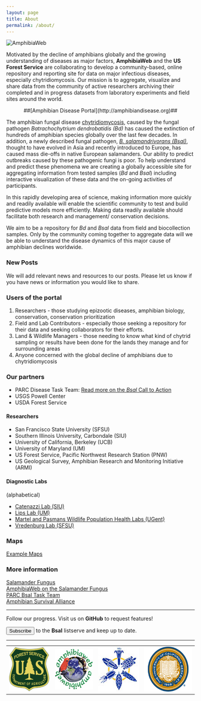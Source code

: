 ```yaml
---
layout: page
title: About
permalink: /about/
---
```


<img src="{{ site.baseurl }}/assets/logo.jpg" title="AmphibiaWeb" class="profile" />

Motivated by the decline of amphibians globally and the growing understanding of diseases as major factors, **AmphibiaWeb** and the **US Forest Service** are collaborating to develop a community-based, online repository and reporting site for data on major infectious diseases, especially chytridiomycosis. Our mission is to aggregate, visualize and share data from the community of active researchers archiving their completed and in progress datasets from laboratory experiments and field sites around the world.  

<center> ##[Amphibian Disease Portal](http://amphibiandisease.org)## </center>

The amphibian fungal disease [chytridiomycosis](http://amphibiaweb.org/chytrid/chytridiomycosis.html), caused by the fungal pathogen _Batrachochytrium dendrobatidis (Bd)_ has caused the extinction of hundreds of amphibian species globally over the last few decades. In addition, a newly described fungal pathogen, [_B. salamandrivorans (Bsal)_](http://amphibiaweb.org/chytrid/Bsal.html), thought to have evolved in Asia and recently introduced to Europe, has caused mass die-offs in native European salamanders. Our ability to predict outbreaks caused by these pathogenic fungi is poor. To help understand and predict these phenomena we are creating a globally accessible site for aggregating information from tested samples (_Bd_ and _Bsal_) including interactive visualization of these data and the on-going activities of participants.     
       
In this rapidly developing area of science, making information more quickly and readily available will enable the scientific community to test and build predictive models more efficiently.  Making data readily available should facilitate both research and management/ conservation decisions.

We aim to be a repository for _Bd_ and _Bsal_ data from field and biocollection samples. Only by the community coming together to aggregate data will we be able to understand the disease dynamics of this major cause of amphibian declines worldwide.
     
### New Posts     

We will add relevant news and resources to our posts. Please let us know if you have news or information you would like to share.     

### Users of the portal    

<ol>
          <li>
            Researchers - those studying epizootic diseases, amphibian
            biology, conservation, conservation prioritization
          </li>
          <li>
            Field and Lab Contributors - especially those seeking a
            repository for their data and seeking collaborators for
            their efforts.
          </li>
          <li>
            Land & Wildlife Managers - those needing to know what kind
            of chytrid sampling or results have been done for the
            lands they manage and for surrounding areas
          </li>
          <li>
            Anyone concerned with the global decline of amphibians due to chytridiomycosis
          </li>
        </ol>



### Our partners    
- PARC Disease Task Team: [Read more on the _Bsal_ Call to Action](http://www.parcplace.org/parcplace/images/stories/pdf/BsalBrief.pdf)
- USGS Powell Center
- USDA Forest Service

#### Researchers    
- San Francisco State University (SFSU) 
- Southern Illinois University, Carbondale (SIU) 
- University of California, Berkeley (UCB)
- University of Maryland (UM)
- US Forest Service, Pacific Northwest Research Station (PNW)
- US Geological Survey, Amphibian Research and Monitoring Initiative (ARMI)
   
#### Diagnostic Labs    
 (alphabetical) 
- [Catenazzi Lab (SIU)](http://catenazzi.weebly.com/)
- [Lips Lab (UM)](http://lipslab.weebly.com/)
- [Martel and Pasmans Wildlife Population Health Labs (UGent)](http://www.ugent.be/di/di05/nl/dienstverlening/kliniek/amfibie.htm)
- [Vredenburg Lab (SFSU)](http://www.vredenburglab.com/)


### Maps    
[Example Maps](http://updates.amphibiandisease.org/maps/)

    
### More information     

[Salamander Fungus](http://www.salamanderfungus.org/task-force/)    
[AmphibiaWeb on the Salamander Fungus](http://amphibiaweb.org/chytrid/Bsal.html)     
[PARC Bsal Task Team](http://parcplace.org/parcplace/resources/disease-task-team.html)      
[Amphibian Survival Alliance](http://www.amphibians.org/)



<hr/>

Follow our progress. Visit us on **GitHub** <paper-icon-button icon="glyphicon-social:github" class="click" data-href="https://github.com/AmphibiaWeb/amphibian-disease-tracker" data-toggle="tooltip" title="Visit us on GitHub"></paper-icon-button> to request features!    <br>

<button type="button" class="btn btn-default btn-lg click" onclick='location.href="https://calmail.berkeley.edu/manage/list/listinfo/bsal@lists.berkeley.edu"'><span class="glyphicon glyphicon-envelope"></span> Subscribe </button> to the <strong>Bsal</strong> listserve and keep up to date.

<hr/>   

<table cellspacing="0" cellpadding="0">
   <tr class="even">
    <td><img src="https://raw.githubusercontent.com/AmphibiaWeb/amphibian-disease-tracker/gh-pages/assets/USDA_FS.jpg" style="height:120px;width:120px" alt="US Forest Service"/></td>
    <td><img src="https://raw.githubusercontent.com/AmphibiaWeb/amphibian-disease-tracker/gh-pages/assets/awlogo120.jpg" alt="AmphibiaWeb"></td>
    <td><img src="https://raw.githubusercontent.com/AmphibiaWeb/amphibian-disease-tracker/gh-pages/assets/bnhm_logo_large.jpg" style="height:120px;width:120px " alt="Berkeley Natural History Museums"/></td>
    <td> <img src="https://raw.githubusercontent.com/AmphibiaWeb/amphibian-disease-tracker/gh-pages/assets/UCBseal.gif" style="height:120px;width:141px" alt="UC Berkeley"/></td>
  </tr>
</table>

